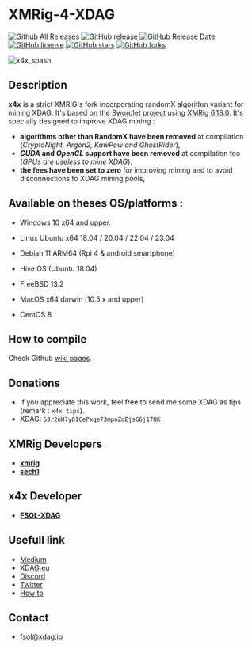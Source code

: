 # XMRig-4-XDAG

[![Github All Releases](https://img.shields.io/github/downloads/FSOL-XDAG/xmrig-4-xdag/total.svg)]()
[![GitHub release](https://img.shields.io/github/release/FSOL-XDAG/xmrig-4-xdag/all.svg)](https://github.com/FSOL-XDAG/xmrig-4-xdag/releases)
[![GitHub Release Date](https://img.shields.io/github/release-date/FSOL-XDAG/xmrig-4-xdag.svg)](https://github.com/FSOL-XDAG/xmrig-4-xdag/releases)
[![GitHub license](https://img.shields.io/github/license/FSOL-XDAG/xmrig-4-xdag.svg)](https://github.com/FSOL-XDAG/xmrig-4-xdag/blob/master/LICENSE)
[![GitHub stars](https://img.shields.io/github/stars/FSOL-XDAG/xmrig-4-xdag.svg)](https://github.com/FSOL-XDAG/xmrig-4-xdag/stargazers)
[![GitHub forks](https://img.shields.io/github/forks/FSOL-XDAG/xmrig-4-xdag.svg)](https://github.com/FSOL-XDAG/xmrig-4-xdag/network)

![x4x_spash](https://user-images.githubusercontent.com/128682335/227436274-10a8321c-7b75-4f70-a304-e7ab34f74e16.png)

## Description

**x4x** is a strict XMRIG's fork incorporating randomX algorithm variant for mining XDAG. It's based on the [Swordlet project](https://github.com/swordlet/xmrig/tree/xdag) using [XMRig 6.18.0](https://github.com/xmrig/xmrig/releases/tag/v6.18.0). It's specially designed to improve XDAG mining :

* **algorithms other than RandomX have been removed** at compilation (_CryptoNight, Argon2, KawPow and GhostRider_),
* **_CUDA_ and _OpenCL_ support have been removed** at compilation too (_GPUs are useless to mine XDAG_).
* **the fees have been set to zero** for improving mining and to avoid disconnections to XDAG mining pools, 

## Available on theses OS/platforms :
* Windows 10 x64 and upper.

* Linux Ubuntu x64 18.04 / 20.04 / 22.04 / 23.04
* Debian 11 ARM64 (Rpi 4 & android smartphone)
* Hive OS (Ubuntu 18.04)
* FreeBSD 13.2
* MacOS x64 darwin (10.5.x and upper)
* CentOS 8

## How to compile
Check Github [wiki pages](https://github.com/FSOL-XDAG/xmrig-4-xdag/wiki#how-to-build).

## Donations
* If you appreciate this work, feel free to send me some XDAG as tips (remark : `x4x tips`).
* XDAG: `53r2nH7y81CePxqe73mpoZdEjs66j178K`

## XMRig Developers
* **[xmrig](https://github.com/xmrig)**
* **[sech1](https://github.com/SChernykh)**

## x4x Developer
* **[FSOL-XDAG](https://github.com/FSOL-XDAG)**

## Usefull link
* [Medium](https://medium.com/@fsol)
* [XDAG.eu](https://www.xdag.eu)
* [Discord](https://discord.gg/fHE4sJ7NKt)
* [Twitter](https://twitter.com/Chrix_Switch)
* [How to](https://1to.fr)

## Contact
* fsol@xdag.io
